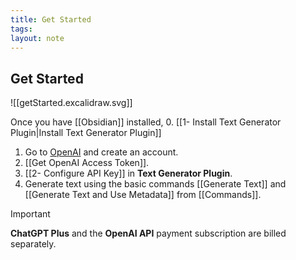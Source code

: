 ```yaml
---
title: Get Started
tags: 
layout: note 
---
```

## Get Started 
![[getStarted.excalidraw.svg]]

Once you have [[Obsidian]] installed,
0. [[1- Install Text Generator Plugin|Install Text Generator Plugin]]
1. Go to [OpenAI](https://beta.openai.com/signup) and create an account.
2. [[Get OpenAI Access Token]]. 
3. [[2- Configure API Key]] in  **Text Generator Plugin**. 
4. Generate text using the basic commands [[Generate Text]] and [[Generate Text and Use Metadata]] from [[Commands]]. 

> [!important]
> **ChatGPT Plus** and the **OpenAI API** payment subscription are billed separately.

